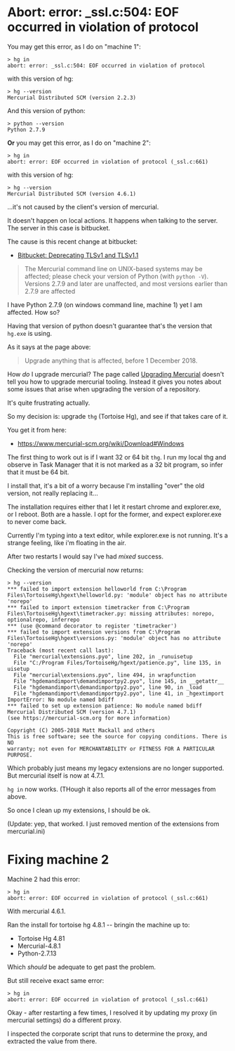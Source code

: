# Abort: error: _ssl.c:504: EOF occurred in violation of protocolYou may get this error, as I do on "machine 1":	> hg in	abort: error: _ssl.c:504: EOF occurred in violation of protocolwith this version of hg:	> hg --version	Mercurial Distributed SCM (version 2.2.3)And this version of python:	> python --version	Python 2.7.9	**Or** you may get this error, as I do on "machine 2":	> hg in	abort: error: EOF occurred in violation of protocol (_ssl.c:661)with this version of hg:	> hg --version	Mercurial Distributed SCM (version 4.6.1)...it's not caused by the client's version of mercurial.It doesn't happen on local actions. It happens when talking to the server. The server in this case is bitbucket.The cause is this recent change at bitbucket:* [Bitbucket: Deprecating TLSv1 and TLSv1.1](https://bitbucket.org/blog/deprecating-tlsv1-tlsv1-1-2018-12-01)> The Mercurial command line on UNIX-based systems may be affected; please check your version of Python (with `python -V`). Versions 2.7.9 and later are unaffected, and most versions earlier than 2.7.9 are affectedI have Python 2.7.9 (on windows command line, machine 1) yet I am affected. How so?Having that version of python doesn't guarantee that's the version that `hg.exe` is using. As it says at the page above:> Upgrade anything that is affected, before 1 December 2018.How *do* I upgrade mercurial? The page called [Upgrading Mercurial](https://www.mercurial-scm.org/wiki/UpgradingMercurial) doesn't tell you how to upgrade mercurial tooling. Instead it gives you notes about some issues that arise when upgrading the version of a repository.It's quite frustrating actually.So my decision is: upgrade `thg` (Tortoise Hg), and see if that takes care of it.You get it from here:* <https://www.mercurial-scm.org/wiki/Download#Windows>The first thing to work out is if I want 32 or 64 bit `thg`. I run my local thg and observe in Task Manager that it is not marked as a 32 bit program, so infer that it must be 64 bit. I install that, it's a bit of a worry because I'm installing "over" the old version, not really replacing it...The installation requires either that I let it restart chrome and explorer.exe, or I reboot. Both are a hassle. I opt for the former, and expect explorer.exe to never come back.Currently I'm typing into a text editor, while explorer.exe is not running. It's a strange feeling, like i'm floating in the air.After two restarts I would say I've had *mixed* success.Checking the version of mercurial now returns:	> hg --version	*** failed to import extension helloworld from C:\Program Files\TortoiseHg\hgext\helloworld.py: 'module' object has no attribute 'norepo'	*** failed to import extension timetracker from C:\Program Files\TortoiseHg\hgext\timetracker.py: missing attributes: norepo, optionalrepo, inferrepo	*** (use @command decorator to register 'timetracker')	*** failed to import extension versions from C:\Program Files\TortoiseHg\hgext\versions.py: 'module' object has no attribute 'norepo'	Traceback (most recent call last):	  File "mercurial\extensions.pyo", line 202, in _runuisetup	  File "C:/Program Files/TortoiseHg/hgext/patience.py", line 135, in uisetup	  File "mercurial\extensions.pyo", line 494, in wrapfunction	  File "hgdemandimport\demandimportpy2.pyo", line 145, in __getattr__	  File "hgdemandimport\demandimportpy2.pyo", line 90, in _load	  File "hgdemandimport\demandimportpy2.pyo", line 41, in _hgextimport	ImportError: No module named bdiff	*** failed to set up extension patience: No module named bdiff	Mercurial Distributed SCM (version 4.7.1)	(see https://mercurial-scm.org for more information)	Copyright (C) 2005-2018 Matt Mackall and others	This is free software; see the source for copying conditions. There is NO	warranty; not even for MERCHANTABILITY or FITNESS FOR A PARTICULAR PURPOSE.Which probably just means my legacy extensions are no longer supported. But mercurial itself is now at 4.7.1.`hg in` now works. (THough it also reports all of the error messages from above.So once I clean up my extensions, I should be ok.(Update: yep, that worked. I just removed mention of the extensions from mercurial.ini)# Fixing machine 2Machine 2 had this error:	> hg in	abort: error: EOF occurred in violation of protocol (_ssl.c:661)With mercurial 4.6.1.Ran the install for tortoise hg 4.8.1 -- bringin the machine up to: * Tortoise Hg 4.81 * Mercurial-4.8.1 * Python-2.7.13Which *should* be adequate to get past the problem.But still receive exact same error:	> hg in	abort: error: EOF occurred in violation of protocol (_ssl.c:661)Okay - after restarting a few times, I resolved it by updating my proxy (in mercurial settings) do a different proxy.I inspected the corporate script that runs to determine the proxy, and extracted the value from there. 